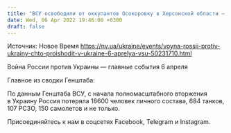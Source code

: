 ```yaml
---
title: "ВСУ освободили от оккупантов Осокоровку в Херсонской области — Генштаб"
date: Wed, 06 Apr 2022 19:46:00 +0300
draft: false
---
```

Источник: Новое Время https://nv.ua/ukraine/events/voyna-rossii-protiv-ukrainy-chto-proishodit-v-ukraine-6-aprelya-vsu-50231710.html


Война России против Украины — главные события 6 апреля

 Главное из сводки Генштаба:

По данным Генштаба ВСУ, с начала полномасштабного вторжения в Украину Россия потеряла 18600 человек личного состава, 684 танков, 107 РСЗО, 150 самолетов и не только.

Присоединяйтесь к нам в соцсетях Facebook, Telegram и Instagram.
